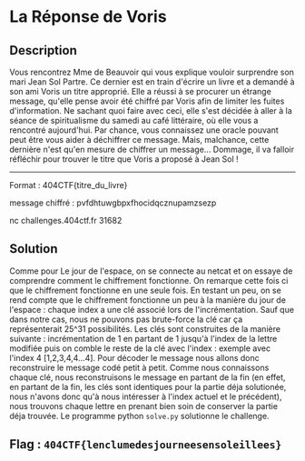 # La Réponse de Voris

## Description

Vous rencontrez Mme de Beauvoir qui vous explique vouloir surprendre son mari Jean Sol Partre. Ce dernier est en train d'écrire un livre et a demandé à son ami Voris un titre approprié. Elle a réussi à se procurer un étrange message, qu'elle pense avoir été chiffré par Voris afin de limiter les fuites d'information. Ne sachant quoi faire avec ceci, elle s'est décidée à aller à la séance de spiritualisme du samedi au café littéraire, où elle vous a rencontré aujourd'hui. Par chance, vous connaissez une oracle pouvant peut être vous aider à déchiffrer ce message. Mais, malchance, cette dernière n'est qu'en mesure de chiffrer un message... Dommage, il va falloir réfléchir pour trouver le titre que Voris a proposé à Jean Sol !

---

Format : 404CTF{titre_du_livre}

message chiffré : pvfdhtuwgbpxfhocidqcznupamzsezp

nc challenges.404ctf.fr 31682

## Solution

Comme pour Le jour de l'espace, on se connecte au netcat et on essaye de comprendre comment le chiffrement fonctionne. On remarque cette fois ci que le chiffrement fonctionne en une seule fois. En testant un peu, on se rend compte que le chiffrement fonctionne un peu à la manière du jour de l'espace : chaque index a une clé associé lors de l'incrémentation. Sauf que dans notre cas, nous ne pouvons pas brute-force la clé car ça représenterait 25^31 possibilités. Les clés sont construites de la manière suivante : incrémentation de 1 en partant de 1 jusqu'à l'index de la lettre modifiée puis on comble le reste de la clé avec l'index : exemple avec l'index 4 [1,2,3,4,4...4]. Pour décoder le message nous allons donc reconstruire le message codé petit à petit. Comme nous connaissons chaque clé, nous reconstruisons le message en partant de la fin (en effet, en partant de la fin, les clés sont identiques pour la partie déja solutionée, nous n'avons donc qu'à nous intéresser à l'index actuel et le précédent), nous trouvons chaque lettre en prenant bien soin de conserver la partie déja trouvée. Le programme python `solve.py` solutionne le challenge.

## Flag : `404CTF{lenclumedesjourneesensoleillees}`
